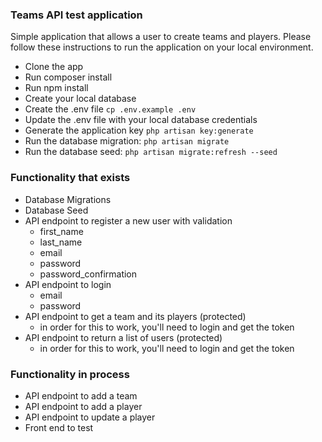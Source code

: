 ### Teams API test application

Simple application that allows a user to create teams and players. Please follow these instructions to run the application on your local environment.

-   Clone the app
-   Run composer install
-   Run npm install
-   Create your local database
-   Create the .env file `cp .env.example .env`
-   Update the .env file with your local database credentials
-   Generate the application key `php artisan key:generate`
-   Run the database migration: `php artisan migrate`
-   Run the database seed: `php artisan migrate:refresh --seed`

### Functionality that exists

-   Database Migrations
-   Database Seed
-   API endpoint to register a new user with validation
    -   first_name
    -   last_name
    -   email
    -   password
    -   password_confirmation
-   API endpoint to login
    -   email
    -   password
-   API endpoint to get a team and its players (protected)
    -   in order for this to work, you'll need to login and get the token
-   API endpoint to return a list of users (protected)
    -   in order for this to work, you'll need to login and get the token

### Functionality in process

-   API endpoint to add a team
-   API endpoint to add a player
-   API endpoint to update a player
-   Front end to test
